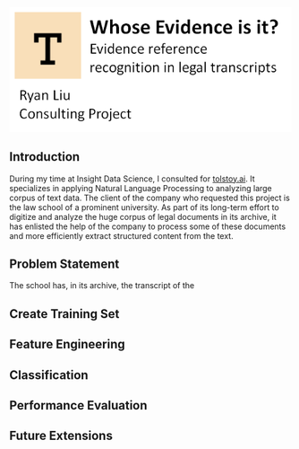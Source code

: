 ![alt text](images/title.png)

## Introduction
During my time at Insight Data Science, I consulted for [tolstoy.ai](https://tolstoy.ai/). It specializes in applying Natural Language Processing to analyzing large corpus of text data. The client of the company who requested this project is the law school of a prominent university. As part of its long-term effort to digitize and analyze the huge corpus of legal documents in its archive, it has enlisted the help of the company to process some of these documents and more efficiently extract structured content from the text.  

## Problem Statement
The school has, in its archive, the transcript of the   

## Create Training Set


## Feature Engineering 


## Classification


## Performance Evaluation


## Future Extensions
